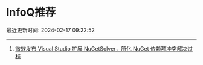 # InfoQ推荐

最近更新时间: 2024-02-17 09:22:52

--- 
1. [微软发布 Visual Studio 扩展 NuGetSolver，简化 NuGet 依赖项冲突解决过程](https://www.infoq.cn/article/IEZ3ZJ0DQPltSx4YvyPB) 
